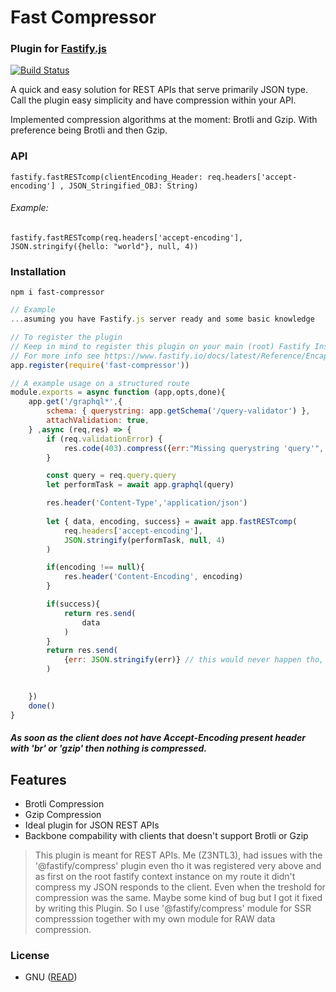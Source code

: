 # Fast Compressor
### Plugin for [Fastify.js](https://fastify.io)
[![Build Status](https://travis-ci.org/joemccann/dillinger.svg?branch=master)](https://github.com/Z3NTL3/fast-compressor)

A quick and easy solution for REST APIs that serve primarily JSON type. Call the plugin easy simplicity and have compression within your API. 

Implemented compression algorithms at the moment: Brotli and Gzip. With preference being Brotli and then Gzip.

### API
``fastify.fastRESTcomp(clientEncoding_Header: req.headers['accept-encoding'] , JSON_Stringified_OBJ: String)``
###### Example:
``fastify.fastRESTcomp(req.headers['accept-encoding'], JSON.stringify({hello: "world"}, null, 4))``

### Installation
``npm i fast-compressor``
```js
// Example
...asuming you have Fastify.js server ready and some basic knowledge

// To register the plugin
// Keep in mind to register this plugin on your main (root) Fastify Instance (main Fastify app).
// For more info see https://www.fastify.io/docs/latest/Reference/Encapsulation/
app.register(require('fast-compressor'))

// A example usage on a structured route
module.exports = async function (app,opts,done){
    app.get('/graphql*',{
        schema: { querystring: app.getSchema('/query-validator') },
        attachValidation: true,
    } ,async (req,res) => {
        if (req.validationError) {
            res.code(403).compress({err:"Missing querystring 'query'", info: "Querystring 'query' should be a GraphQl query."})
        }

        const query = req.query.query
        let performTask = await app.graphql(query)

        res.header('Content-Type','application/json')
  
        let { data, encoding, success} = await app.fastRESTcomp( 
            req.headers['accept-encoding'], 
            JSON.stringify(performTask, null, 4)
        )

        if(encoding !== null){
            res.header('Content-Encoding', encoding)
        }

        if(success){
            return res.send(
                data
            )
        }
        return res.send(
            {err: JSON.stringify(err)} // this would never happen tho, only give a accept encoding header info and a stringified json object as 2 args to the function so this scenerio wont ever happen
        )
        

    })
    done()
}
```
##### As soon as the client does not have Accept-Encoding present header with 'br' or 'gzip' then nothing is compressed.

## Features
- Brotli Compression
- Gzip Compression
- Ideal plugin for JSON REST APIs
- Backbone compability with clients  that doesn't support Brotli or Gzip

> This plugin is meant for REST APIs.
>   Me (Z3NTL3), had issues with the '@fastify/compress' plugin even tho it was registered very above and as first on the root fastify context instance on my route it didn't compress my JSON responds to the client. Even when the treshold for compression was the same. Maybe some kind of bug but I got it fixed by writing this Plugin. So I use '@fastify/compress' module for SSR compresssion together with my own module for RAW data compression.

### License
- GNU ([READ](https://www.gnu.org/licenses/gpl-3.0.md))